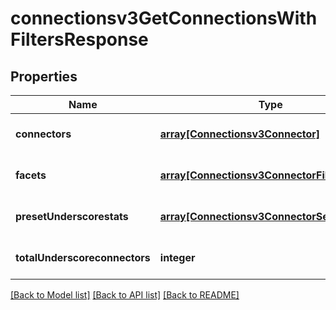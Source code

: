 # connectionsv3GetConnectionsWithFiltersResponse

## Properties
Name | Type | Description | Notes
------------ | ------------- | ------------- | -------------
**connectors** | [**array[Connectionsv3Connector]**](Connectionsv3Connector.md) | The list of connections | [optional] [default to null]
**facets** | [**array[Connectionsv3ConnectorFilterHeader]**](Connectionsv3ConnectorFilterHeader.md) | The facets | [optional] [default to null]
**presetUnderscorestats** | [**array[Connectionsv3ConnectorSettingStat]**](Connectionsv3ConnectorSettingStat.md) | The preset stats | [optional] [default to null]
**totalUnderscoreconnectors** | **integer** | The total number of connections | [optional] [default to null]

[[Back to Model list]](../README.md#documentation-for-models) [[Back to API list]](../README.md#documentation-for-api-endpoints) [[Back to README]](../README.md)


